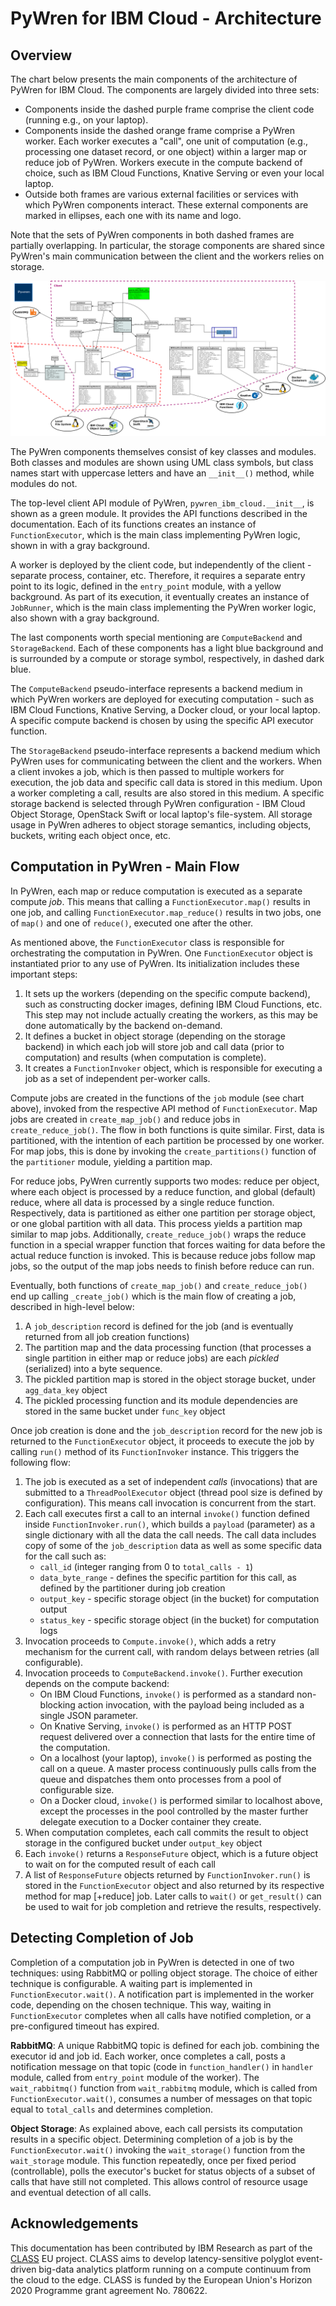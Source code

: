 # PyWren for IBM Cloud - Architecture

## Overview
The chart below presents the main components of the architecture of PyWren for IBM Cloud. The components are largely divided into three sets: 
* Components inside the dashed purple frame comprise the client code (running e.g., on your laptop). 
* Components inside the dashed orange frame comprise a PyWren worker. Each worker executes a "call", one unit of computation (e.g., processing one dataset record, or one object) within a larger map or reduce job of PyWren. Workers execute in the compute backend of choice, such as IBM Cloud Functions, Knative Serving or even your local laptop. 
* Outside both frames are various external facilities or services with which PyWren components interact. These external components are marked in ellipses, each one with its name and logo.

Note that the sets of PyWren components in both dashed frames are partially overlapping. In particular, the storage components are shared since PyWren's main communication between the client and the workers relies on storage. 

![PyWren Architecture](images/pywren.png "PyWren Architecture")

The PyWren components themselves consist of key classes and modules. Both classes and modules are shown using UML class symbols, but class names start with uppercase letters and have an `__init__()` method, while modules do not.     

The top-level client API module of PyWren, `pywren_ibm_cloud.__init__`, is shown as a green module. It provides the API functions described in the documentation. Each of its functions creates an instance of `FunctionExecutor`, which is the main class implementing PyWren logic, shown in with a gray background.

A worker is deployed by the client code, but independently of the client - separate process, container, etc. Therefore, it requires a separate entry point to its logic, defined in the `entry_point` module, with a yellow background. As part of its execution, it eventually creates an instance of `JobRunner`, which is the main class implementing the PyWren worker logic, also shown with a gray background.

The last components worth special mentioning are `ComputeBackend` and `StorageBackend`. Each of these components has a light blue background and is surrounded by a compute or storage symbol, respectively, in dashed dark blue. 

The `ComputeBackend` pseudo-interface represents a backend medium in which PyWren workers are deployed for executing computation - such as IBM Cloud Functions, Knative Serving, a Docker cloud, or your local laptop. A specific compute backend is chosen by using the specific API executor function.  

The `StorageBackend` pseudo-interface represents a backend medium which PyWren uses for communicating between the client and the workers. When a client invokes a job, which is then passed to multiple workers for execution, the job data and specific call data is stored in this medium. Upon a worker completing a call, results are also stored in this medium. A specific storage backend is selected through PyWren configuration - IBM Cloud Object Storage, OpenStack Swift or local laptop's file-system. All storage usage in PyWren adheres to object storage semantics, including objects, buckets, writing each object once, etc. 

## Computation in PyWren - Main Flow
In PyWren, each map or reduce computation is executed as a separate compute _job_. This means that calling a `FunctionExecutor.map()` results in one job, and calling `FunctionExecutor.map_reduce()` results in two jobs, one of `map()` and one of `reduce()`, executed one after the other.

As mentioned above, the `FunctionExecutor` class is responsible for orchestrating the computation in PyWren. One `FunctionExecutor` object is instantiated prior to any use of PyWren. Its initialization includes these important steps:
1. It sets up the workers (depending on the specific compute backend), such as constructing docker images, defining IBM Cloud Functions, etc. This step may not include actually creating the workers, as this may be done automatically by the backend on-demand.
2. It defines a bucket in object storage (depending on the storage backend) in which each job will store job and call data (prior to computation) and results (when computation is complete). 
3. It creates a `FunctionInvoker` object, which is responsible for executing a job as a set of independent per-worker calls.

Compute jobs are created in the functions of the `job` module (see chart above), invoked from the respective API method of `FunctionExecutor`. Map jobs are created in `create_map_job()` and reduce jobs in `create_reduce_job()`. The flow in both functions is quite similar. First, data is partitioned, with the intention of each partition be processed by one worker. For map jobs, this is done by invoking the `create_partitions()` function of the `partitioner` module, yielding a partition map.

For reduce jobs, PyWren currently supports two modes: reduce per object, where each object is processed by a reduce function,  and global (default) reduce, where all data is processed by a single reduce function. Respectively, data is partitioned as either one partition per storage object, or one global partition with all data. This process yields a partition map similar to map jobs. Additionally, `create_reduce_job()` wraps the reduce function in a special wrapper function that forces waiting for data before the actual reduce function is invoked. This is because reduce jobs follow map jobs, so the output of the map jobs needs to finish before reduce can run.

Eventually, both functions of `create_map_job()` and `create_reduce_job()` end up calling `_create_job()` which is the main flow of creating a job, described in high-level below:
1. A `job_description` record is defined for the job (and is eventually returned from all job creation functions)
2. The partition map and the data processing function (that processes a single partition in either map or reduce jobs) are each _pickled_ (serialized) into a byte sequence. 
3. The pickled partition map is stored in the object storage bucket, under `agg_data_key` object
4. The pickled processing function and its module dependencies are stored in the same bucket under `func_key` object

Once job creation is done and the `job_description` record for the new job is returned to the `FunctionExecutor` object, it proceeds to execute the job by calling `run()` method of its `FunctionInvoker` instance. This triggers the following flow:
1. The job is executed as a set of independent _calls_ (invocations) that are submitted to a `ThreadPoolExecutor` object (thread pool size is defined by configuration). This means call invocation is concurrent from the start.
2. Each call executes first a call to an internal `invoke()` function defined inside `FunctionInvoker.run()`, which builds a `payload` (parameter) as a single dictionary with all the data the call needs. The call data includes copy of some of the `job_description` data as well as some specific data for the call such as:
    * `call_id` (integer ranging from 0 to `total_calls - 1`)
    * `data_byte_range` - defines the specific partition for this call, as defined by the partitioner during job creation
    * `output_key` - specific storage object (in the bucket) for computation output
    * `status_key` - specific storage object (in the bucket) for computation logs
3. Invocation proceeds to `Compute.invoke()`, which adds a retry mechanism for the current call, with random delays between retries (all configurable).
4. Invocation proceeds to `ComputeBackend.invoke()`. Further execution depends on the compute backend:
    * On IBM Cloud Functions, `invoke()` is performed as a standard non-blocking action invocation, with the payload being included as a single JSON parameter. 
    * On Knative Serving, `invoke()` is performed as an HTTP POST request delivered over a connection that lasts for the entire time of the computation. 
    * On a localhost (your laptop), `invoke()` is performed as posting the call on a queue. A master process continuously pulls calls from the queue and dispatches them onto processes from a pool of configurable size.
    * On a Docker cloud, `invoke()` is performed similar to localhost above, except the processes in the pool controlled by the master further delegate execution to a Docker container they create. 
5. When computation completes, each call commits the result to object storage in the configured bucket under `output_key` object
6. Each `invoke()` returns a `ResponseFuture` object, which is a future object to wait on for the computed result of each call
7. A list of `ResponseFuture` objects returned by `FunctionInvoker.run()` is stored in the `FunctionExecutor` object and also returned by its respective method for map [+reduce] job. Later calls to `wait()` or `get_result()` can be used to wait for job completion and retrieve the results, respectively.   

## Detecting Completion of Job
Completion of a computation job in PyWren is detected in one of two techniques: using RabbitMQ or polling object storage. The choice of either technique is configurable. A waiting part is implemented in `FunctionExecutor.wait()`. A notification part is implemented in the worker code, depending on the chosen technique. This way, waiting in `FunctionExecutor` completes when all calls have notified completion, or a pre-configured timeout has expired.

**RabbitMQ**: A unique RabbitMQ topic is defined for each job. combining the executor id and job id. Each worker, once completes a call, posts a notification message on that topic (code in `function_handler()` in `handler` module, called from `entry_point` module of the worker). The `wait_rabbitmq()` function from `wait_rabbitmq` module, which is called from `FunctionExecutor.wait()`, consumes a number of messages on that topic equal to `total_calls` and determines completion.

**Object Storage**: As explained above, each call persists its computation results in a specific object. Determining completion of a job is by the `FunctionExecutor.wait()` invoking the `wait_storage()` function from the `wait_storage` module. This function repeatedly, once per fixed period (controllable), polls the executor's bucket for status objects of a subset of calls that have still not completed. This allows control of resource usage and eventual detection of all calls.
 
## Acknowledgements
This documentation has been contributed by IBM Research as part of the [CLASS](https://class-project.eu/) EU project. CLASS aims to develop latency-sensitive polyglot event-driven big-data analytics platform running on a compute continuum from the cloud to the edge. CLASS is funded by the European Union's Horizon 2020 Programme grant agreement No. 780622.

